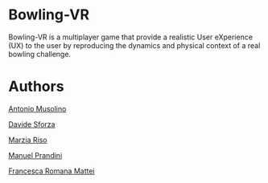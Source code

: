 # Bowling-VR
Bowling-VR is a multiplayer game that provide a realistic User eXperience (UX) to the user by reproducing
the dynamics and physical context of a real bowling challenge.

# Authors 
[Antonio Musolino](https://github.com/antoniomuso)

[Davide Sforza](https://github.com/dsforza96)

[Marzia Riso](https://github.com/MarziaRiso)

[Manuel Prandini](https://github.com/ManuelPrandini)

[Francesca Romana Mattei](https://github.com/francescaromana)
